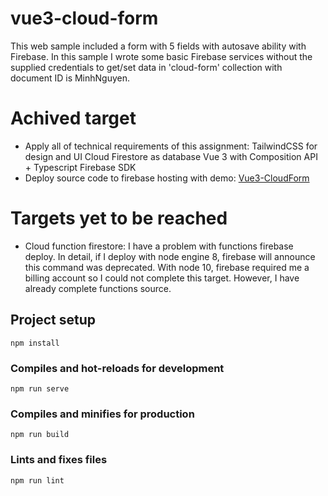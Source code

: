 # vue3-cloud-form
This web sample included a form with 5 fields with autosave ability with Firebase. In this sample I wrote some basic Firebase services without the supplied credentials to get/set data in 'cloud-form' collection with document ID is MinhNguyen.

# Achived target
- Apply all of technical requirements of this assignment:
TailwindCSS for design and UI
Cloud Firestore as database
Vue 3 with Composition API + Typescript
Firebase SDK
- Deploy source code to firebase hosting with demo: [Vue3-CloudForm](https://vue3-cloud-form.firebaseapp.com/)

# Targets yet to be reached
- Cloud function firestore: I have a problem with functions firebase deploy. 
In detail, if I deploy with node engine 8, firebase will announce this command was deprecated. With node 10, firebase required me a billing account so I could not complete this target. 
However, I have already complete functions source.

## Project setup
```
npm install
```
### Compiles and hot-reloads for development
```
npm run serve
```
### Compiles and minifies for production
```
npm run build
```
### Lints and fixes files
```
npm run lint
```

